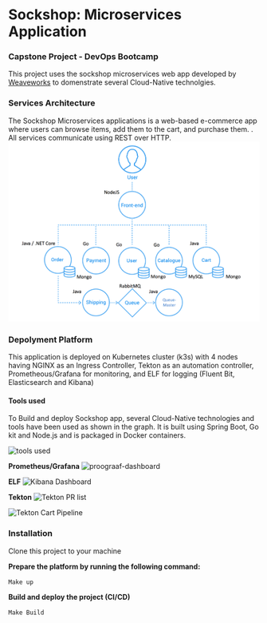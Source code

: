 # Sockshop: Microservices Application
### Capstone Project - DevOps Bootcamp 
This project uses the sockshop microservices web app developed by [Weaveworks](https://www.weave.works/) to domenstrate several Cloud-Native technolgies. 



### Services Architecture 
The Sockshop Microservices applications is a web-based e-commerce app where users can browse items, add them to the cart, and purchase them. . All services communicate using REST over HTTP. 
![Services Architectire](https://github.com/microservices-demo/microservices-demo.github.io/blob/HEAD/assets/Architecture.png?raw=true  "Weaveworks Sockshop Architecture")

### Depolyment Platform 
This application is deployed on Kubernetes cluster (k3s)  with 4 nodes having NGINX as an Ingress Controller, Tekton as an automation controller, Prometheous/Grafana for monitoring, and ELF for logging (Fluent Bit, Elasticsearch and Kibana)

#### Tools used
To Build and deploy Sockshop app, several Cloud-Native technologies and tools have been used as shown in the graph. It is built using Spring Boot, Go kit and Node.js and is packaged in Docker containers. 


![tools used](https://user-images.githubusercontent.com/63632708/97748824-22565d00-1aff-11eb-9bfb-42f94151fc8c.png)



**Prometheus/Grafana**
![proograaf-dashboard](https://user-images.githubusercontent.com/63632708/97748916-474ad000-1aff-11eb-9317-a954534927d5.png)



**ELF** 
![Kibana Dashboard](https://user-images.githubusercontent.com/63632708/97749584-5b430180-1b00-11eb-9093-1c224fd45f0d.png)



**Tekton**
![Tekton PR list](https://user-images.githubusercontent.com/63632708/97749802-bbd23e80-1b00-11eb-92b5-fb66db3e0a15.png)


![Tekton Cart Pipeline](https://user-images.githubusercontent.com/63632708/97749814-c096f280-1b00-11eb-9b8d-ee0fd0d2bc2a.png)


### Installation
Clone this project to your machine 

**Prepare the platform by running the following command:**

	Make up 

**Build and deploy the project (CI/CD)**

	Make Build 


	
